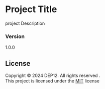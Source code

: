 # Project Title
project Description

### Version
1.0.0

## License
Copyright &copy; 2024 DEP12. All rights reserved .<br>
This project is licensed under the [MIT](LICENSE.txt) license